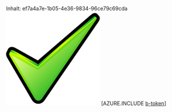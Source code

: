 Inhalt: ef7a4a7e-1b05-4e36-9834-96ce79c69cda![Bild](746843d2-acf6-4c4b-ab2a-311b7326e53a.png)
[AZURE.INCLUDE [b-token](2e5e92d4-ffa5-4c73-b1b8-7b18b5befb76.md)]
